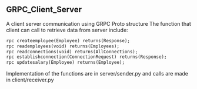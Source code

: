 ## GRPC_Client_Server
A client server communication using  GRPC Proto structure
The function that client can call to retrieve data from server include:
```proto
rpc createemployee(Employee) returns(Response);
rpc reademployees(void) returns(Employees);
rpc readconnections(void) returns(AllConnections);
rpc establishconnection(ConnectionRequest) returns(Response);
rpc updatesalary(Employee) returns(Employee);
```
Implementation of the functions are in server/sender.py and calls are made in client/receiver.py
